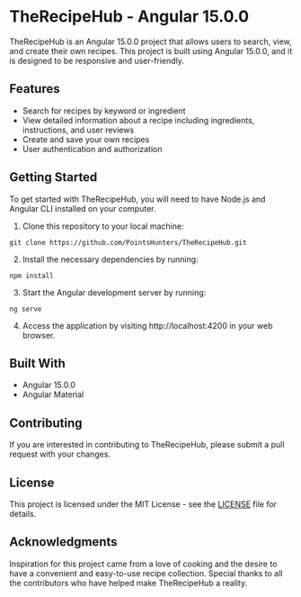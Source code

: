 # TheRecipeHub - Angular 15.0.0

TheRecipeHub is an Angular 15.0.0 project that allows users to search, view, and create their own recipes. This project is built using Angular 15.0.0, and it is designed to be responsive and user-friendly.

## Features

- Search for recipes by keyword or ingredient
- View detailed information about a recipe including ingredients, instructions, and user reviews
- Create and save your own recipes
- User authentication and authorization

## Getting Started

To get started with TheRecipeHub, you will need to have Node.js and Angular CLI installed on your computer.

1. Clone this repository to your local machine:
```
git clone https://github.com/PointsHunters/TheRecipeHub.git
```

2. Install the necessary dependencies by running:
```
npm install
```

3. Start the Angular development server by running:
```
ng serve
```

4. Access the application by visiting http://localhost:4200 in your web browser.

## Built With
- Angular 15.0.0
- Angular Material

## Contributing
If you are interested in contributing to TheRecipeHub, please submit a pull request with your changes.

## License
This project is licensed under the MIT License - see the [LICENSE](https://github.com/PointsHunters/TheRecipeHub/blob/master/LICENSE) file for details.

## Acknowledgments
Inspiration for this project came from a love of cooking and the desire to have a convenient and easy-to-use recipe collection.
Special thanks to all the contributors who have helped make TheRecipeHub a reality.
